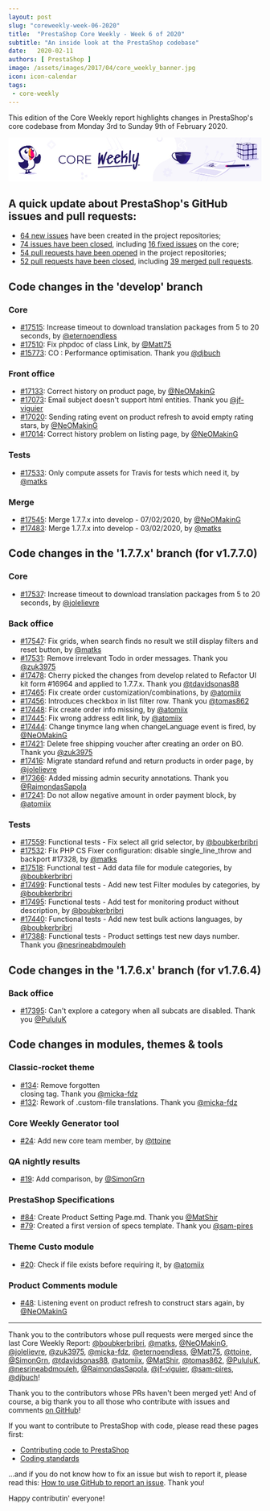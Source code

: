 ```yaml
---
layout: post
slug: "coreweekly-week-06-2020"
title:  "PrestaShop Core Weekly - Week 6 of 2020"
subtitle: "An inside look at the PrestaShop codebase"
date:   2020-02-11
authors: [ PrestaShop ]
image: /assets/images/2017/04/core_weekly_banner.jpg
icon: icon-calendar
tags:
 - core-weekly
---
```


This edition of the Core Weekly report highlights changes in PrestaShop's core codebase from Monday 3rd to Sunday 9th of February 2020.

![Core Weekly banner](/assets/images/2018/12/banner-core-weekly.jpg)


## A quick update about PrestaShop's GitHub issues and pull requests:

- [64 new issues](https://github.com/search?q=org%3APrestaShop+is%3Apublic++-repo%3Aprestashop%2Fprestashop.github.io++is%3Aissue+created%3A2020-02-03..2020-02-09) have been created in the project repositories;
- [74 issues have been closed](https://github.com/search?q=org%3APrestaShop+is%3Apublic++-repo%3Aprestashop%2Fprestashop.github.io++is%3Aissue+closed%3A2020-02-03..2020-02-09), including [16 fixed issues](https://github.com/search?q=org%3APrestaShop+is%3Apublic++-repo%3Aprestashop%2Fprestashop.github.io++is%3Aissue+label%3Afixed+closed%3A2020-02-03..2020-02-09) on the core;
- [54 pull requests have been opened](https://github.com/search?q=org%3APrestaShop+is%3Apublic++-repo%3Aprestashop%2Fprestashop.github.io++is%3Apr+created%3A2020-02-03..2020-02-09) in the project repositories;
- [52 pull requests have been closed](https://github.com/search?q=org%3APrestaShop+is%3Apublic++-repo%3Aprestashop%2Fprestashop.github.io++is%3Apr+closed%3A2020-02-03..2020-02-09), including [39 merged pull requests](https://github.com/search?q=org%3APrestaShop+is%3Apublic++-repo%3Aprestashop%2Fprestashop.github.io++is%3Apr+merged%3A2020-02-03..2020-02-09).



## Code changes in the 'develop' branch


### Core
* [#17515](https://github.com/PrestaShop/PrestaShop/pull/17515): Increase timeout to download translation packages from 5 to 20 seconds, by [@eternoendless](https://github.com/eternoendless)
* [#17510](https://github.com/PrestaShop/PrestaShop/pull/17510): Fix phpdoc of class Link, by [@Matt75](https://github.com/Matt75)
* [#15773](https://github.com/PrestaShop/PrestaShop/pull/15773): CO : Performance optimisation. Thank you [@djbuch](https://github.com/djbuch)


### Front office
* [#17133](https://github.com/PrestaShop/PrestaShop/pull/17133): Correct history on product page, by [@NeOMakinG](https://github.com/NeOMakinG)
* [#17073](https://github.com/PrestaShop/PrestaShop/pull/17073): Email subject doesn't support html entities. Thank you [@jf-viguier](https://github.com/jf-viguier)
* [#17020](https://github.com/PrestaShop/PrestaShop/pull/17020): Sending rating event on product refresh to avoid empty rating stars, by [@NeOMakinG](https://github.com/NeOMakinG)
* [#17014](https://github.com/PrestaShop/PrestaShop/pull/17014): Correct history problem on listing page, by [@NeOMakinG](https://github.com/NeOMakinG)


### Tests
* [#17533](https://github.com/PrestaShop/PrestaShop/pull/17533): Only compute assets for Travis for tests which need it, by [@matks](https://github.com/matks)


### Merge
* [#17545](https://github.com/PrestaShop/PrestaShop/pull/17545): Merge 1.7.7.x into develop - 07/02/2020, by [@NeOMakinG](https://github.com/NeOMakinG)
* [#17483](https://github.com/PrestaShop/PrestaShop/pull/17483): Merge 1.7.7.x into develop - 03/02/2020, by [@matks](https://github.com/matks)


## Code changes in the '1.7.7.x' branch (for v1.7.7.0)


### Core
* [#17537](https://github.com/PrestaShop/PrestaShop/pull/17537): Increase timeout to download translation packages from 5 to 20 seconds, by [@jolelievre](https://github.com/jolelievre)


### Back office
* [#17547](https://github.com/PrestaShop/PrestaShop/pull/17547): Fix grids, when search finds no result we still display filters and reset button, by [@matks](https://github.com/matks)
* [#17531](https://github.com/PrestaShop/PrestaShop/pull/17531): Remove irrelevant Todo in order messages. Thank you [@zuk3975](https://github.com/zuk3975)
* [#17478](https://github.com/PrestaShop/PrestaShop/pull/17478): Cherry picked the changes from develop related to Refactor UI kit form #16964 and applied to 1.7.7.x. Thank you [@tdavidsonas88](https://github.com/tdavidsonas88)
* [#17465](https://github.com/PrestaShop/PrestaShop/pull/17465): Fix create order customization/combinations, by [@atomiix](https://github.com/atomiix)
* [#17456](https://github.com/PrestaShop/PrestaShop/pull/17456): Introduces checkbox in list filter row. Thank you [@tomas862](https://github.com/tomas862)
* [#17448](https://github.com/PrestaShop/PrestaShop/pull/17448): Fix create order info missing, by [@atomiix](https://github.com/atomiix)
* [#17445](https://github.com/PrestaShop/PrestaShop/pull/17445): Fix wrong address edit link, by [@atomiix](https://github.com/atomiix)
* [#17444](https://github.com/PrestaShop/PrestaShop/pull/17444): Change tinymce lang when changeLanguage event is fired, by [@NeOMakinG](https://github.com/NeOMakinG)
* [#17421](https://github.com/PrestaShop/PrestaShop/pull/17421): Delete free shipping voucher after creating an order on BO. Thank you [@zuk3975](https://github.com/zuk3975)
* [#17416](https://github.com/PrestaShop/PrestaShop/pull/17416): Migrate standard refund and return products in order page, by [@jolelievre](https://github.com/jolelievre)
* [#17366](https://github.com/PrestaShop/PrestaShop/pull/17366): Added missing admin security annotations. Thank you [@RaimondasSapola](https://github.com/RaimondasSapola)
* [#17241](https://github.com/PrestaShop/PrestaShop/pull/17241): Do not allow negative amount in order payment block, by [@atomiix](https://github.com/atomiix)


### Tests
* [#17559](https://github.com/PrestaShop/PrestaShop/pull/17559): Functional tests - Fix select all grid selector, by [@boubkerbribri](https://github.com/boubkerbribri)
* [#17532](https://github.com/PrestaShop/PrestaShop/pull/17532): Fix PHP CS Fixer configuration: disable single_line_throw and backport #17328, by [@matks](https://github.com/matks)
* [#17518](https://github.com/PrestaShop/PrestaShop/pull/17518): Functional test - Add data file for module categories, by [@boubkerbribri](https://github.com/boubkerbribri)
* [#17499](https://github.com/PrestaShop/PrestaShop/pull/17499): Functional tests - Add new test Filter modules by categories, by [@boubkerbribri](https://github.com/boubkerbribri)
* [#17495](https://github.com/PrestaShop/PrestaShop/pull/17495): Functional tests - Add test for monitoring product without description, by [@boubkerbribri](https://github.com/boubkerbribri)
* [#17440](https://github.com/PrestaShop/PrestaShop/pull/17440): Functional tests - Add new test bulk actions languages, by [@boubkerbribri](https://github.com/boubkerbribri)
* [#17388](https://github.com/PrestaShop/PrestaShop/pull/17388): Functional tests - Product settings test new days number. Thank you [@nesrineabdmouleh](https://github.com/nesrineabdmouleh)


## Code changes in the '1.7.6.x' branch (for v1.7.6.4)


### Back office
* [#17395](https://github.com/PrestaShop/PrestaShop/pull/17395): Can't explore a category when all subcats are disabled. Thank you [@PululuK](https://github.com/PululuK)


## Code changes in modules, themes & tools


### Classic-rocket theme
* [#134](https://github.com/PrestaShop/classic-rocket/pull/134): Remove forgotten </li> closing tag. Thank you [@micka-fdz](https://github.com/micka-fdz)
* [#132](https://github.com/PrestaShop/classic-rocket/pull/132): Rework of .custom-file translations. Thank you [@micka-fdz](https://github.com/micka-fdz)


### Core Weekly Generator tool
* [#24](https://github.com/PrestaShop/core-weekly-generator/pull/24): Add new core team member, by [@ttoine](https://github.com/ttoine)


### QA nightly results
* [#19](https://github.com/PrestaShop/QANightlyResults/pull/19): Add comparison, by [@SimonGrn](https://github.com/SimonGrn)


### PrestaShop Specifications
* [#84](https://github.com/PrestaShop/prestashop-specs/pull/84): Create Product Setting Page.md. Thank you [@MatShir](https://github.com/MatShir)
* [#79](https://github.com/PrestaShop/prestashop-specs/pull/79): Created a first version of specs template. Thank you [@sam-pires](https://github.com/sam-pires)


### Theme Custo module
* [#20](https://github.com/PrestaShop/ps_themecusto/pull/20): Check if file exists before requiring it, by [@atomiix](https://github.com/atomiix)


### Product Comments module
* [#48](https://github.com/PrestaShop/productcomments/pull/48): Listening event on product refresh to construct stars again, by [@NeOMakinG](https://github.com/NeOMakinG)


<hr />

Thank you to the contributors whose pull requests were merged since the last Core Weekly Report: [@boubkerbribri](https://github.com/boubkerbribri), [@matks](https://github.com/matks), [@NeOMakinG](https://github.com/NeOMakinG), [@jolelievre](https://github.com/jolelievre), [@zuk3975](https://github.com/zuk3975), [@micka-fdz](https://github.com/micka-fdz), [@eternoendless](https://github.com/eternoendless), [@Matt75](https://github.com/Matt75), [@ttoine](https://github.com/ttoine), [@SimonGrn](https://github.com/SimonGrn), [@tdavidsonas88](https://github.com/tdavidsonas88), [@atomiix](https://github.com/atomiix), [@MatShir](https://github.com/MatShir), [@tomas862](https://github.com/tomas862), [@PululuK](https://github.com/PululuK), [@nesrineabdmouleh](https://github.com/nesrineabdmouleh), [@RaimondasSapola](https://github.com/RaimondasSapola), [@jf-viguier](https://github.com/jf-viguier), [@sam-pires](https://github.com/sam-pires), [@djbuch](https://github.com/djbuch)!

Thank you to the contributors whose PRs haven't been merged yet! And of course, a big thank you to all those who contribute with issues and comments [on GitHub](https://github.com/PrestaShop/PrestaShop)!

If you want to contribute to PrestaShop with code, please read these pages first:

 * [Contributing code to PrestaShop](https://devdocs.prestashop.com/1.7/contribute/contribution-guidelines/)
 * [Coding standards](https://devdocs.prestashop.com/1.7/development/coding-standards/)

...and if you do not know how to fix an issue but wish to report it, please read this: [How to use GitHub to report an issue](https://devdocs.prestashop.com/1.7/contribute/contribute-reporting-issues/). Thank you!

Happy contributin' everyone!

